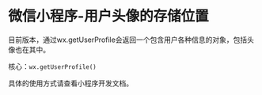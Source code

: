 # 微信小程序-用户头像的存储位置

目前版本，通过wx.getUserProfile会返回一个包含用户各种信息的对象，包括头像也在其中。

核心：`wx.getUserProfile()`

具体的使用方式请查看小程序开发文档。